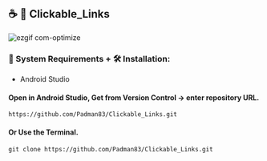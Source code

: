 ## ☕ 📱 Clickable_Links

![ezgif com-optimize](https://user-images.githubusercontent.com/45048950/94666840-922ac980-0340-11eb-84ed-00af7d3b6e3c.gif)

### 🧰 System Requirements + 🛠️ Installation:

* Android Studio

#### Open in Android Studio, Get from Version Control -> enter repository URL.

```
https://github.com/Padman83/Clickable_Links.git
```

#### Or Use the Terminal.

```
git clone https://github.com/Padman83/Clickable_Links.git
